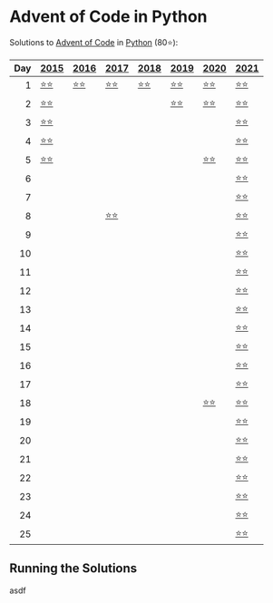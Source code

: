 # Advent of Code in Python

Solutions to [Advent of Code](https://adventofcode.com/) in [Python](https://www.python.org/) (80⭐):

|   Day | [2015](2015)                                           | [2016](2016)                          | [2017](2017)                               | [2018](2018)                        | [2019](2019)                                       | [2020](2020)                        | [2021](2021)                            |
|------:|:-------------------------------------------------------|:--------------------------------------|:-------------------------------------------|:------------------------------------|:---------------------------------------------------|:------------------------------------|:----------------------------------------|
|     1 | [⭐⭐](2015/01_not_quite_lisp)                         | [⭐⭐](2016/01_no_time_for_a_taxicab) | [⭐⭐](2017/01_inverse_captcha)            | [⭐⭐](2018/01_chronal_calibration) | [⭐⭐](2019/01_the_tyranny_of_the_rocket_equation) | [⭐⭐](2020/01_report_repair)       | [⭐⭐](2021/01_sonar_sweep)             |
|     2 | [⭐⭐](2015/02_i_was_told_there_would_be_no_math)      |                                       |                                            |                                     | [⭐⭐](2019/02_1202_program_alarm)                 | [⭐⭐](2020/02_password_philosophy) | [⭐⭐](2021/02_dive)                    |
|     3 | [⭐⭐](2015/03_perfectly_spherical_houses_in_a_vacuum) |                                       |                                            |                                     |                                                    |                                     | [⭐⭐](2021/03_binary_diagnostic)       |
|     4 | [⭐⭐](2015/04_the_ideal_stocking_stuffer)             |                                       |                                            |                                     |                                                    |                                     | [⭐⭐](2021/04_giant_squid)             |
|     5 | [⭐⭐](2015/05_doesnt_he_have_intern-elves_for_this)   |                                       |                                            |                                     |                                                    | [⭐⭐](2020/05_binary_boarding)     | [⭐⭐](2021/05_hydrothermal_venture)    |
|     6 |                                                        |                                       |                                            |                                     |                                                    |                                     | [⭐⭐](2021/06_lanternfish)             |
|     7 |                                                        |                                       |                                            |                                     |                                                    |                                     | [⭐⭐](2021/07_the_treachery_of_whales) |
|     8 |                                                        |                                       | [⭐⭐](2017/08_i_heard_you_like_registers) |                                     |                                                    |                                     | [⭐⭐](2021/08_seven_segment_search)    |
|     9 |                                                        |                                       |                                            |                                     |                                                    |                                     | [⭐⭐](2021/09_smoke_basin)             |
|    10 |                                                        |                                       |                                            |                                     |                                                    |                                     | [⭐⭐](2021/10_syntax_scoring)          |
|    11 |                                                        |                                       |                                            |                                     |                                                    |                                     | [⭐⭐](2021/11_dumbo_octopus)           |
|    12 |                                                        |                                       |                                            |                                     |                                                    |                                     | [⭐⭐](2021/12_passage_pathing)         |
|    13 |                                                        |                                       |                                            |                                     |                                                    |                                     | [⭐⭐](2021/13_transparent_origami)     |
|    14 |                                                        |                                       |                                            |                                     |                                                    |                                     | [⭐⭐](2021/14_extended_polymerization) |
|    15 |                                                        |                                       |                                            |                                     |                                                    |                                     | [⭐⭐](2021/15_chiton)                  |
|    16 |                                                        |                                       |                                            |                                     |                                                    |                                     | [⭐⭐](2021/16_packet_decoder)          |
|    17 |                                                        |                                       |                                            |                                     |                                                    |                                     | [⭐⭐](2021/17_trick_shot)              |
|    18 |                                                        |                                       |                                            |                                     |                                                    | [⭐⭐](2020/18_operation_order)     | [⭐⭐](2021/18_snailfish)               |
|    19 |                                                        |                                       |                                            |                                     |                                                    |                                     | [⭐⭐](2021/19_beacon_scanner)          |
|    20 |                                                        |                                       |                                            |                                     |                                                    |                                     | [⭐⭐](2021/20_trench_map)              |
|    21 |                                                        |                                       |                                            |                                     |                                                    |                                     | [⭐⭐](2021/21_dirac_dice)              |
|    22 |                                                        |                                       |                                            |                                     |                                                    |                                     | [⭐⭐](2021/22_reactor_reboot)          |
|    23 |                                                        |                                       |                                            |                                     |                                                    |                                     | [⭐⭐](2021/23_amphipod)                |
|    24 |                                                        |                                       |                                            |                                     |                                                    |                                     | [⭐⭐](2021/24_arithmetic_logic_unit)   |
|    25 |                                                        |                                       |                                            |                                     |                                                    |                                     | [⭐⭐](2021/25_sea_cucumber)            |

## Running the Solutions

asdf
